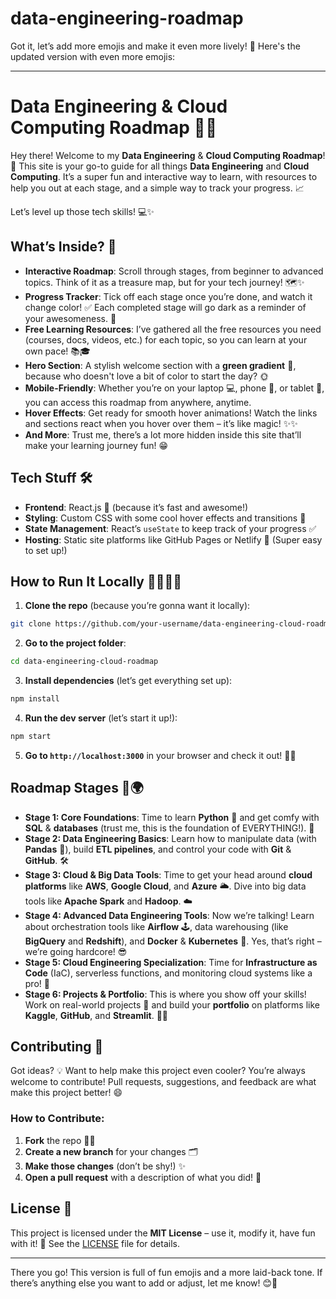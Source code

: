 # data-engineering-roadmap
Got it, let’s add more emojis and make it even more lively! 🎉 Here's the updated version with even more emojis:

---

# Data Engineering & Cloud Computing Roadmap 🚀🌱

Hey there! Welcome to my **Data Engineering** & **Cloud Computing Roadmap**! 🌱 This site is your go-to guide for all things **Data Engineering** and **Cloud Computing**. It’s a super fun and interactive way to learn, with resources to help you out at each stage, and a simple way to track your progress. 📈

Let’s level up those tech skills! 💻✨

## What’s Inside? 🧐

- **Interactive Roadmap**: Scroll through stages, from beginner to advanced topics. Think of it as a treasure map, but for your tech journey! 🗺️✨
- **Progress Tracker**: Tick off each stage once you’re done, and watch it change color! ✅ Each completed stage will go dark as a reminder of your awesomeness. 💪
- **Free Learning Resources**: I’ve gathered all the free resources you need (courses, docs, videos, etc.) for each topic, so you can learn at your own pace! 📚🎓
- **Hero Section**: A stylish welcome section with a **green gradient** 🌿, because who doesn't love a bit of color to start the day? 🌞
- **Mobile-Friendly**: Whether you’re on your laptop 💻, phone 📱, or tablet 📲, you can access this roadmap from anywhere, anytime.
- **Hover Effects**: Get ready for smooth hover animations! Watch the links and sections react when you hover over them – it’s like magic! ✨✨
- **And More**: Trust me, there’s a lot more hidden inside this site that’ll make your learning journey fun! 😁

## Tech Stuff 🛠️

- **Frontend**: React.js 🚀 (because it’s fast and awesome!)
- **Styling**: Custom CSS with some cool hover effects and transitions 🌈
- **State Management**: React’s `useState` to keep track of your progress ✅
- **Hosting**: Static site platforms like GitHub Pages or Netlify 🚀 (Super easy to set up!)

## How to Run It Locally 👨‍💻👩‍💻

1. **Clone the repo** (because you’re gonna want it locally):

```bash
git clone https://github.com/your-username/data-engineering-cloud-roadmap.git
```

2. **Go to the project folder**:

```bash
cd data-engineering-cloud-roadmap
```

3. **Install dependencies** (let’s get everything set up):

```bash
npm install
```

4. **Run the dev server** (let’s start it up!):

```bash
npm start
```

5. **Go to `http://localhost:3000`** in your browser and check it out! 🚀💥

## Roadmap Stages 🌱🌍

- **Stage 1: Core Foundations**: Time to learn **Python** 🐍 and get comfy with **SQL** & **databases** (trust me, this is the foundation of EVERYTHING!). 💾
- **Stage 2: Data Engineering Basics**: Learn how to manipulate data (with **Pandas** 🐼), build **ETL pipelines**, and control your code with **Git** & **GitHub**. 🛠️
- **Stage 3: Cloud & Big Data Tools**: Time to get your head around **cloud platforms** like **AWS**, **Google Cloud**, and **Azure** 🌥️. Dive into big data tools like **Apache Spark** and **Hadoop**. ☁️
- **Stage 4: Advanced Data Engineering Tools**: Now we’re talking! Learn about orchestration tools like **Airflow** 🕹️, data warehousing (like **BigQuery** and **Redshift**), and **Docker** & **Kubernetes** 🐳. Yes, that’s right – we’re going hardcore! 😎
- **Stage 5: Cloud Engineering Specialization**: Time for **Infrastructure as Code** (IaC), serverless functions, and monitoring cloud systems like a pro! 🔧
- **Stage 6: Projects & Portfolio**: This is where you show off your skills! Work on real-world projects 💼 and build your **portfolio** on platforms like **Kaggle**, **GitHub**, and **Streamlit**. 🎉🎨

## Contributing 🤝

Got ideas? 💡 Want to help make this project even cooler? You’re always welcome to contribute! Pull requests, suggestions, and feedback are what make this project better! 😄

### How to Contribute:

1. **Fork** the repo 🦸‍♀️
2. **Create a new branch** for your changes 🗂️
3. **Make those changes** (don’t be shy!) ✨
4. **Open a pull request** with a description of what you did! 🙌

## License 📝

This project is licensed under the **MIT License** – use it, modify it, have fun with it! 🎉 See the [LICENSE](LICENSE) file for details.

---

There you go! This version is full of fun emojis and a more laid-back tone. If there’s anything else you want to add or adjust, let me know! 😊🎉
